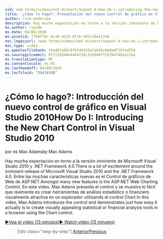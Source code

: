 ```yaml
---
uid: web-forms/videos/net-4/chart/aspnet-4-how-do-i-introducing-the-new-chart-control-in-visual-studio-2010
title: '¿Cómo lo hago?: Presentación del nuevo Control de gráfico en Visual Studio 2010 | Microsoft Docs'
author: rick-anderson
description: Hay mucha expectación en torno a la versión inminente de Microsoft Visual Studio 2010 y .NET Framework 4.0. Entre las muchas características nuevas es ASP.NET...
ms.author: riande
ms.date: 04/08/2010
ms.assetid: 77b9f76c-0c38-4525-bf1b-581c19e127ab
msc.legacyurl: /web-forms/videos/net-4/chart/aspnet-4-how-do-i-introducing-the-new-chart-control-in-visual-studio-2010
msc.type: video
ms.openlocfilehash: f8ad87a50c0f4fd4353e7a656c6b0adf197ed750
ms.sourcegitcommit: 0f1119340e4464720cfd16d0ff15764746ea1fea
ms.translationtype: MT
ms.contentlocale: es-ES
ms.lasthandoff: 04/09/2019
ms.locfileid: "59418188"
---
```

# <a name="how-do-i-introducing-the-new-chart-control-in-visual-studio-2010"></a><span data-ttu-id="45143-104">¿Cómo lo hago?: Introducción del nuevo control de gráfico en Visual Studio 2010</span><span class="sxs-lookup"><span data-stu-id="45143-104">How Do I: Introducing the New Chart Control in Visual Studio 2010</span></span>

<span data-ttu-id="45143-105">por es Max Adams</span><span class="sxs-lookup"><span data-stu-id="45143-105">by Max Adams</span></span>

<span data-ttu-id="45143-106">Hay mucha expectación en torno a la versión inminente de Microsoft Visual Studio 2010 y .NET Framework 4.0.</span><span class="sxs-lookup"><span data-stu-id="45143-106">There is a lot of excitement around the imminent release of Microsoft Visual Studio 2010 and the .NET Framework 4.0.</span></span> <span data-ttu-id="45143-107">Entre las muchas características nuevas es el Control de gráficos de Web de ASP.NET.</span><span class="sxs-lookup"><span data-stu-id="45143-107">Amongst many new features is the ASP.NET Web Charting Control.</span></span> <span data-ttu-id="45143-108">En este vídeo, Max Adams presenta el control y se muestra lo fácil que realmente es crear herramientas de análisis estadístico o financiero visualmente atractiva en un explorador utilizando el control Chart.</span><span class="sxs-lookup"><span data-stu-id="45143-108">In this video, Max Adams introduces the control and demonstrates just how easy it actually is to create visually appealing statistical or financial analysis tools in a browser using the Chart control.</span></span>

[<span data-ttu-id="45143-109">&#9654;Vea el vídeo (13 minutos)</span><span class="sxs-lookup"><span data-stu-id="45143-109">&#9654; Watch video (13 minutes)</span></span>](https://channel9.msdn.com/Blogs/ASP-NET-Site-Videos/aspnet-4-how-do-i-introducing-the-new-chart-control-in-visual-studio-2010)

> [!div class="step-by-step"]
> [<span data-ttu-id="45143-110">Anterior</span><span class="sxs-lookup"><span data-stu-id="45143-110">Previous</span></span>](aspnet-4-quick-hit-chart-control.md)
